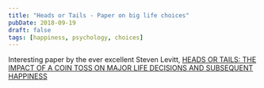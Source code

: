 ```yaml
---
title: "Heads or Tails - Paper on big life choices"
pubDate: 2018-09-19
draft: false
tags: [happiness, psychology, choices]
---
```


Interesting paper by the ever excellent Steven Levitt, [HEADS OR TAILS: THE IMPACT
OF A COIN TOSS ON MAJOR LIFE DECISIONS AND SUBSEQUENT HAPPINESS](https://www.nber.org/papers/w22487.pdf)
